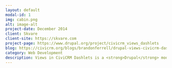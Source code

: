 ```yaml
---
layout: default
modal-id: 1
img: cabin.png
alt: image-alt
project-date: December 2014
client: Skvare
client-site: https://skvare.com
project-page: https://www.drupal.org/project/civicrm_views_dashlets
blog: https://civicrm.org/blogs/brandonferrell/drupal-views-civicrm-dashlets
category: Web Development
description: Views in CiviCRM Dashlets is a <strong>Drupal</strong> module that allows one to create a dashlet containing a Drupal View. That is right, in addition to CiviCRM reports you can use the power of Drupal Views to create a customizable experience. This opens grand new opportunities to use our imagination and drive to strengthen the bond between Drupal and CiviCRM. A majority of the functionality of Views is currently at your fingertips.
---
```


